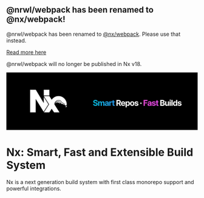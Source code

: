 ## @nrwl/webpack has been renamed to @nx/webpack!

@nrwl/webpack has been renamed to [@nx/webpack](https://www.npmjs.com/package/@nx/webpack). Please use that instead.

[Read more here](https://nx.dev/recipes/other/rescope)

@nrwl/webpack will no longer be published in Nx v18.

<p style="text-align: center;"><img src="https://raw.githubusercontent.com/nrwl/nx/master/images/nx.png" width="600" alt="Nx - Smart, Fast and Extensible Build System"></p>

# Nx: Smart, Fast and Extensible Build System

Nx is a next generation build system with first class monorepo support and powerful integrations.
